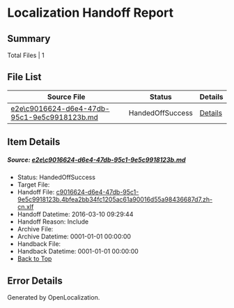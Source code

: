 # <a name='report-top'></a> Localization Handoff Report

## Summary
 Total Files | 1

## File List
 Source File | Status | Details 
 ----------- | ------ | ------- 
 [e2e\c9016624-d6e4-47db-95c1-9e5c9918123b.md](https://github.com/OpenLocalizationTest/oltest/blob/e6a98e3318ebac1b2006512feff8af43d392e9f8/e2e/c9016624-d6e4-47db-95c1-9e5c9918123b.md) | HandedOffSuccess | [Details](#d22641f61fe4ae08239f48be08a7739ce25159f24)

## Item Details
##### <a name='d22641f61fe4ae08239f48be08a7739ce25159f24'></a> Source: [e2e\c9016624-d6e4-47db-95c1-9e5c9918123b.md](https://github.com/OpenLocalizationTest/oltest/blob/e6a98e3318ebac1b2006512feff8af43d392e9f8/e2e/c9016624-d6e4-47db-95c1-9e5c9918123b.md)
* Status: HandedOffSuccess
* Target File: 
* Handoff File: [c9016624-d6e4-47db-95c1-9e5c9918123b.4bfea2bb34fc1205ac61a90016d55a98436687d7.zh-cn.xlf](https://github.com/OpenLocalizationTestOrg/olhandoff/blob/79dc6c1f70c8ac81063d75310a9833dc15a4328a/ol-handoff/OpenLocalizationTestOrg/oltest.zh-cn/xinjiang/ht/c9016624-d6e4-47db-95c1-9e5c9918123b.4bfea2bb34fc1205ac61a90016d55a98436687d7.zh-cn.xlf)
* Handoff Datetime: 2016-03-10 09:29:44
* Handoff Reason: Include
* Archive File: 
* Archive Datetime: 0001-01-01 00:00:00
* Handback File: 
* Handback Datetime: 0001-01-01 00:00:00
* [Back to Top](#report-top)


## Error Details

Generated by OpenLocalization.
